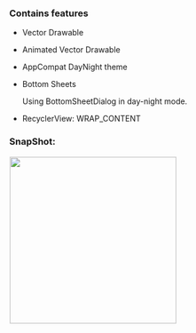 ### Contains features

* Vector Drawable

* Animated Vector Drawable

* AppCompat DayNight theme

* Bottom Sheets

    Using BottomSheetDialog in day-night mode.

* RecyclerView: WRAP_CONTENT

### SnapShot:

<div>
    <img src='https://raw.githubusercontent.com/liaohuqiu/android-support-23.2-sample/master/art/1.gif' width="300px" style='border: #f1f1f1 solid 1px'/>
</div>